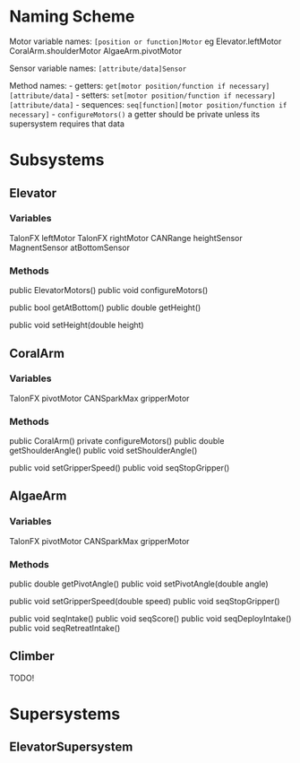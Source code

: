 # Naming Scheme
Motor variable names: `[position or function]Motor`
    eg Elevator.leftMotor
       CoralArm.shoulderMotor
       AlgaeArm.pivotMotor

Sensor variable names: `[attribute/data]Sensor`

Method names:
    - getters: `get[motor position/function if necessary][attribute/data]`
    - setters: `set[motor position/function if necessary][attribute/data]`
    - sequences: `seq[function][motor position/function if necessary]`
    - `configureMotors()`
a getter should be private unless its supersystem requires that data

# Subsystems
## Elevator
### Variables
TalonFX leftMotor
TalonFX rightMotor
CANRange heightSensor
MagnentSensor atBottomSensor

### Methods
public ElevatorMotors()
public void configureMotors()

public bool getAtBottom()
public double getHeight()

public void setHeight(double height)

## CoralArm
### Variables
TalonFX pivotMotor
CANSparkMax gripperMotor

### Methods
public CoralArm()
private configureMotors()
public double getShoulderAngle()
public void setShoulderAngle()

public void setGripperSpeed()
public void seqStopGripper()

<!-- public void intakeCoral() -->

## AlgaeArm
### Variables
TalonFX pivotMotor
CANSparkMax gripperMotor

### Methods
public double getPivotAngle()
public void setPivotAngle(double angle)

public void setGripperSpeed(double speed)
public void seqStopGripper()

public void seqIntake()
public void seqScore()
public void seqDeployIntake()
public void seqRetreatIntake()

## Climber
TODO!

# Supersystems
## ElevatorSupersystem
